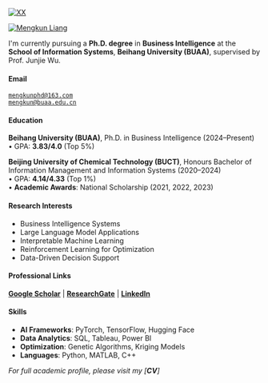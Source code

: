 [![XX](https://img.shields.io/badge/XX-github-blue?logo=github)](https://github.com/XX)

[![Mengkun Liang](https://img.shields.io/badge/Mengkun-Liang-github-blue?logo=github)](https://github.com/MengkunLiang)

I'm currently pursuing a **Ph.D. degree** in **Business Intelligence** at the **School of Information Systems**, **Beihang University (BUAA)**, supervised by Prof. Junjie Wu.

#### Email  
<code>mengkunphd@163.com</code>  
<code>mengkun@buaa.edu.cn</code>

#### Education  
**Beihang University (BUAA)**, Ph.D. in Business Intelligence (2024–Present)  
• GPA: **3.83/4.0** (Top 5%)  

**Beijing University of Chemical Technology (BUCT)**, Honours Bachelor of Information Management and Information Systems (2020–2024)  
• GPA: **4.14/4.33** (Top 1%)  
• **Academic Awards**: National Scholarship (2021, 2022, 2023)  

#### Research Interests  
- Business Intelligence Systems  
- Large Language Model Applications  
- Interpretable Machine Learning  
- Reinforcement Learning for Optimization  
- Data-Driven Decision Support  

#### Professional Links  
[**Google Scholar**](https://scholar.google.com/citations?user=XXXX) | [**ResearchGate**](https://www.researchgate.net/profile/XXXX) | [**LinkedIn**](https://www.linkedin.com/in/XXXX)  

#### Skills  
- **AI Frameworks**: PyTorch, TensorFlow, Hugging Face  
- **Data Analytics**: SQL, Tableau, Power BI  
- **Optimization**: Genetic Algorithms, Kriging Models  
- **Languages**: Python, MATLAB, C++  

*For full academic profile, please visit my [**CV**]*
